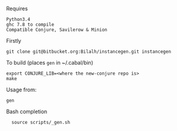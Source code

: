 Requires

	Python3.4
	ghc 7.8 to compile
	Compatible Conjure, Savilerow & Minion


Firstly

	git clone git@bitbucket.org:Bilalh/instancegen.git instancegen

To build (places `gen` in ~/.cabal/bin)

	export CONJURE_LIB=<where the new-conjure repo is>
	make

Usage from:

	gen
  
  
Bash completion 

	  source scripts/_gen.sh